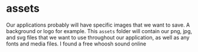 # assets

Our applications probably will have specific images that we want to save. A background or logo for example. This `assets` folder will contain our png, jpg, and svg files that we want to use throughout our application, as well as any fonts and media files.
 I found a free whoosh sound online